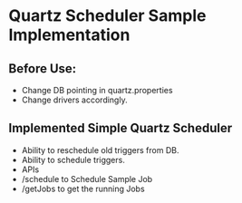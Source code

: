# Quartz Scheduler Sample Implementation

## Before Use:
- Change DB pointing in quartz.properties
- Change drivers accordingly.

## Implemented Simple Quartz Scheduler
- Ability to reschedule old triggers from DB.
- Ability to schedule triggers.
- APIs
 - /schedule to Schedule Sample Job
 - /getJobs to get the running Jobs
